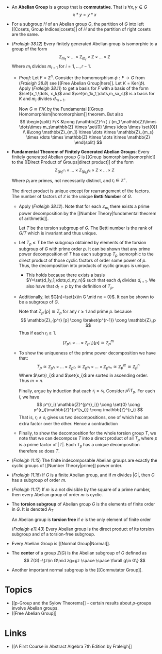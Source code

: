 * An **Abelian Group** is a group that is **commutative**. That is $\forall x, y\in G$ 
  $$
  x\ast y=y\ast x
  $$
* For a subgroup $H$ of an Abelian group $G$, the partition of $G$ into left [[Cosets, Group Indices|cosets]] of $H$ and the partition of right cosets are the same. 

* (*Fraleigh 38.12*) Every finitely generated Abelian group is isomorphic to a group of the form
  $$
  \mathbb{Z}_{m_1}\times \dots \times \mathbb{Z}_{m_r} \times \mathbb{Z}\times \dots \times \mathbb{Z}
  $$
  Where $m_i$ divides $m_{i+1}$ for $i=1,\dots, r-1$.
	* *Proof*:  Let $F=\mathbb{Z}^n$. Consider the homomorphism $\phi:F\to G$ from (*Fraleigh 38.8*) see [[Free Abelian Group|here]]. Let $K=\text{Ker}(\phi)$.
	  Apply (*Fraleigh 38.11*) to get a basis for $F$ with a basis of the form $\set{x_1,\dots, x_k}$ and $\set{m_1x_1,\dots,m_sx_s}$ is a basis for $K$ and $m_i$ divides $d_{m+1}$. 
	  
	  Now $G\cong F/K$ by the Fundamental [[Group Homomorphism|homomorphism]] theorem. But also
	  $$
	  \begin{split}
	  F/K &\cong (\mathbb{Z}^n ) / (m_1 \mathbb{Z}\times \dots\times m_s\mathbb{Z} \times \set{0} \times \dots \times \set{0}) \\ 
	  &\cong \mathbb{Z}_{m_1} \times \dots \times \mathbb{Z}_{m_s} \times \dots \times \mathbb{Z} \times \dots \times \mathbb{Z}
	  \end{split}
	  $$


* **Fundamental Theorem of Finitely Generated Abelian Groups**: Every finitely generated Abelian group $G$ is [[Group Isomorphism|isomorphic]] to the [[Direct Product of Groups|direct product]] of the form 
  $$
  \mathbb{Z}_{(p_1)^{r_1}} \times \dots \times \mathbb{Z}_{(p_k)^{r_k}} \times \mathbb{Z}\times \dots\times \mathbb{Z}
  $$
  Where $p_i$ are primes, not necessarily distinct, and $r_i\in \mathbb{Z}^+$. 
  
  The direct product is unique except for rearrangement of the factors. The number of factors of $\mathbb{Z}$ is the unique **Betti Number** of $G$. 
	* Apply (*Fraleigh 38.12*). Note that for each $\mathbb{Z}_{m_i}$ there exists a prime power decomposition by the [[Number Theory|fundamental theorem of arithmetic]].
	  
	  Let $T$ be the torsion subgroup of $G$. The Betti number is the rank of $G/T$ which is invariant and thus unique.
	* Let $T_p\le T$ be the subgroup obtained by elements of the torsion subgroup of $G$ with prime order $p$. It can be shown that any prime power decomposition of $T$ has each subgroup $T_p$ isomorphic to the direct product of those cyclic factors of order some power of $p$.  Thus, the decomposition into products of cyclic groups is unique.
		* This holds because there exists a basis $Y=\set{d_1y_1,\dots,d_ny_n}$ such that  each $d_i$ divides $d_{i+1}$. We also have that $d_1=p$ by the definition of $T_p$. 
	* Additionally, let $G[n]=\set{x\in G \mid nx = 0}$. It can be shown to be a subgroup of $G$.  
	  
	  Note that $Z_{p^r}[p] \cong Z_p$ for any $r\ge 1$ and prime $p$. because 
	  $$
	  \mathbb{Z}_{p^r} [p] \cong \braket{p^{r-1}} \cong \mathbb{Z}_p 
	  $$ 
	  Thus if each $r_i\ge 1$. 
	  $$
	  (\mathbb{Z}_{p^{r_1}} \times \dots \times \mathbb{Z}_{p^{r_2}})[p] \cong \mathbb{Z}_p^m 
	  $$
	* To show the uniqueness of the prime power decomposition we have that: 
	  $$
	  T_p \cong \mathbb{Z}_{p^{r_1}}\times \dots \times \mathbb{Z}_{p^{r_n}} \cong \mathbb{Z}_{p^{s_1}} \times \dots \times \mathbb{Z}_{p^{s_m}} \cong \mathbb{Z}_{p}^m \cong \mathbb{Z}_p^n 
	  $$
	  Where $\set{r_i}$ and $\set{s_i}$ are sorted in ascending order. Thus $m=n$. 
	  
	  Finally, argue by induction that each $r_i=s_i$.  Consider  $p^{r_j}T_p$.  For each $i$, we have
	  $$
	  p^{r_i} \mathbb{Z}^{p^{r_i}} \cong \set{0} \cong p^{r_i}\mathbb{Z}^{p^{s_i}} \cong \mathbb{Z}^{r_i}
	  $$
	  That is, $r_i\ne s_i$ gives us two decompositions, one of which has an extra factor over the other. Hence a contradiction 
	* Finally, to show the decomposition for the whole torsion group $T$, we note that we can decompose $T$ into a direct product of all $T_p$ where $p$ is a prime factor of $|T|$. Each $T_p$ has a unique decomposition therefore so does $T$. 

* (*Fraleigh 11.15*) The finite indecomposable Abelian groups are exactly the cyclic groups of [[Number Theory|prime]] power order.
* (*Fraleigh 11.16*) If $G$ is a finite Abelian group, and if $m$ divides $|G|$, then $G$ has a subgroup of order $m$.
* (*Fraleigh 11.17*) If $m$ is a not divisible by the square of a prime number, then every Abelian group of order $m$ is cyclic.

* The **torsion subgroup** of Abelian group $G$ is the elements of finite order in $G$. It is denoted $A_T$ 
  
  An Abelian group is **torsion free** if $e$ is the only element of finite order 
  
  (*Fraleigh e11.43*) Every Abelian group is the direct product of its torsion subgroup and of a torsion-free subgroup. 


* Every Abelian Group is [[Normal Group|Normal]].

* The **center** of a group $Z(G)$ is the Abelian subgroup of $G$ defined as 
  $$
  Z(G)=\{z\in G\mid zg=gz \space \space \forall g\in G\}
  $$
* Another important normal subgroup is the [[Commutator Group]]. 

# Topics
* [[p-Group and the Sylow Theorems]] - certain results about $p$-groups involve Abelian groups.
* [[Free Abelian Group]]


# Links 
* [[A First Course in Abstract Algebra 7th Edition by Fraleigh]]